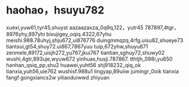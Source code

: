 # haohao，hsuyu782
xuexi,yuw61,tyr45,shuyst
aazaazaxza_0q9q,122，yutr45
787897,4tgr，8976yhy,897yhi
bixujigey_oqiq.4322,67yhu
meishi.988.78uhyj,shju672,ui876776
duingmmqzq,4rfg.uisu82,shueye73
tiantsui,gt54,shuy72.ui867,7867yuu
tuip,672yhw,shuyu871
zenmele,89172,uisjh272,yu767,jkui767
tiantian,sghuy72,shuwy02
wushi,4gtr,893uje,wyuw672
yinhuas,husji.787867.
tthtjh_098i,yu650
hanhan_qsiq_pp,shu2
huawei,yuht56
shj918232_qiq_ok
tianxia,yuh56,uie762
wushisf.988u1
lingyap,89uiiw
jumingr_0oik
tianxia
fangf
gongxiancs2w
yiliaoduiwwd
zhiyuan
